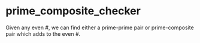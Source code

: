 # prime_composite_checker
Given any even #, we can find either a prime-prime pair or prime-composite pair which adds to the even #. 
